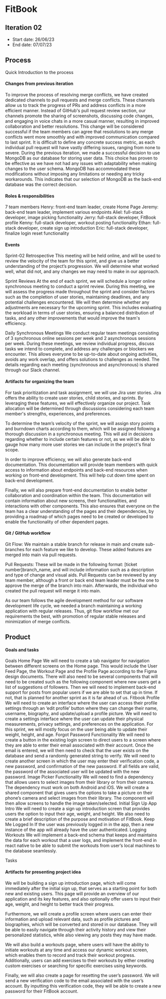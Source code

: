 # FitBook

## Iteration 02

- Start date: 26/06/23
- End date: 07/07/23

## Process

Quick Introduction to the process

#### Changes from previous iteration

To improve the process of resolving merge conflicts, we have created dedicated channels to pull requests and merge conflicts. These channels allow us to track the progress of PRs and address conflicts in a more efficient manner. Instead of GitHub's pull request review section, our channels promote the sharing of screenshots, discussing code changes, and engaging in voice chats in a more casual manner, resulting in improved collaboration and better resolutions.
This change will be considered successful if the team members can agree that resolutions to any merge conflicts went more smoothly and with improved communication compared to last sprint. It is difficult to define any concrete success metric, as each individual pull request will have vastly differing issues, ranging from none to severe.
During the previous iteration, we made a successful decision to use MongoDB as our database for storing user data. This choice has proven to be effective as we have not had any issues with adaptability when making changes to the user schema. MongoDB has accommodated these modifications without imposing any limitations or needing any tricky workarounds. This indicates that our selection of MongoDB as the back-end database was the correct decision.

#### Roles & responsibilities

7 team members
Henry: front-end team leader, create Home Page
Jeremy: back-end team leader, implement various endpoints
Aliel: full-stack developer, image picking functionality
Jerry: full-stack developer, FitBook profile
Kenny: full-stack developer, workout posting functionality
Ethan: full-stack developer, create sign up introduction
Eric: full-stack developer, finalize login reset functionality

#### Events

Sprint-02 Retrospective
This meeting will be held online, and will be used to review the velocity of the team for this sprint, and give us a better understanding of the project’s progression. We will determine what worked well, what did not, and any changes we may need to make in our approach.

Sprint Reviews
At the end of each sprint, we will schedule a longer online synchronous meeting to conduct a sprint review. During this meeting, we will assess the progress made throughout the sprint and consider factors such as the completion of user stories, maintaining deadlines, and any potential challenges encountered. We will then determine whether any adjustments are necessary for the upcoming sprint. This includes evaluating the workload in terms of user stories, ensuring a balanced distribution of tasks, and any other improvements that would improve the team's efficiency.

Daily Synchronous Meetings
We conduct regular team meetings consisting of 3 synchronous online sessions per week and 2 asynchronous sessions per week. During these meetings, we review individual progress, discuss tasks we intend to complete, and address any challenges or blockers we encounter. This allows everyone to be up-to-date about ongoing activities, avoids any work overlap, and offers solutions to challenges as needed. The details regarding each meeting (synchronous and asynchronous) is shared through our Slack channel.

#### Artifacts for organizing the team

For task prioritization and task assignment, we will use Jira user stories. Jira offers the ability to create user stories, child stories, and sprints. By leveraging these features, we will effectively organize our project. Task allocation will be determined through discussions considering each team member's strengths, experiences, and preferences.

To determine the team’s velocity of the sprint, we will assign story points and burndown charts according to them, which will be assigned following a thorough discussion in a synchronous meeting. This will aid in decisions regarding whether to include certain features or not, as we will be able to gauge how many more user stories we can include in the project's final scope.

In order to improve efficiency, we will also generate back-end documentation. This documentation will provide team members with quick access to information about endpoints and back-end resources when working on front-end development. This will help cut down time spent on back-end development.

Finally, we will also prepare front-end documentation to enable better collaboration and coordination within the team. This documentation will contain information about new screens, their functionalities, and interactions with other components. This also ensures that everyone on the team has a clear understanding of the pages and their dependencies, by providing a roadmap of which pages need to be created or developed to enable the functionality of other dependent pages.

#### Git / GitHub workflow

Git Flow:
We maintain a stable branch for release in main and create sub-branches for each feature we like to develop. These added features are merged into main via pull requests.

Pull Requests:
These will be made in the following format: [ticket number]branch_name, and will include information such as a description and type of change and visual aids. Pull Requests can be reviewed by any team member, although a front or back end team leader must be the one to approve the merge of the branch into main. Afterwards, the individual who created the pull request will merge it into main.

As our team follows the agile development method for our software development life cycle, we needed a branch maintaining a working application with regular releases. Thus, git flow workflow met our requirements the best, with promotion of regular stable releases and minimization of merge conflicts.

## Product

#### Goals and tasks

Goals
Home Page
We will need to create a tab navigator for navigation between different screens on the Home page. This would include the User Feed Page, the Workout Page and the Profile Page according to the Figma design documents.
There will also need to be several components that will need to be created such as the following component where new users get a list of suggestions of followers.
Then we will need to implement back-end support for posts from popular users if we are able to set that up in time. If not, that is planned for another sprint as it is far ahead of us.
Fitbook Profile
We will need to create an interface where the user can access their profile settings through an ‘edit profile’ button where they can change their name, username, biography, and update/upload a profile picture.
We will need to create a settings interface where the user can update their physical measurements, privacy settings, and preferences on the application. For this sprint, we will mostly focus on the user being able to update their weight, height, and age.
Forgot Password Functionality
We will need to create a button in the existing login screen to direct users to a screen where they are able to enter their email associated with their account. Once the email is entered, we will then need to check that the user exists on the database and send a randomly generated string to verify.
We will need to create another screen in which the user may enter their verification code, a new password, and confirmation of the new password. If all fields are valid, the password of the associated user will be updated with the new password.
Image Picker Functionality
We will need to find a dependency that allows users to select images from their library or from their camera. The dependency must work on both Android and iOS.
We will create a shared component that gives users the options to take a picture on their phone’s camera and select images from their library. The component will then allow screens to handle the image taken/selected.
Initial Sign Up App Intro
We will need to create a sign up introduction screen that provides users the option to input their age, weight, and height. We also need to create a brief description of the purpose and motivation of FitBook.
Keep Me Logged In
If the user was previously logged in in the app, then a new instance of the app will already have the user authenticated.
Logging Workouts
We will implement a back-end schema that keeps and maintains the data for each workout that a user logs, and implement the front-end in react native to be able to submit the workouts from user’s local machines to the database seamlessly.

Tasks

#### Artifacts for presenting project idea

We will be building a sign up introduction page, which will come immediately after the initial sign up, that serves as a starting point for both new and existing users. This page will provide an overview of our application and its key features, and also optionally offer users to input their age, weight, and height to better track their progress.

Furthermore, we will create a profile screen where users can enter their information and upload relevant data, such as profile pictures and biographies, which will be converted and stored in our database. They will be able to easily navigate through their activity history and view their personalized statistics, while also viewing any posts they may have made.

We will also build a workouts page, where users will have the ability to initiate workouts at any time and access our dynamic workout screen, which enables them to record and track their workout progress. Additionally, users can add exercises to their workouts by either creating custom exercises or searching for specific exercises using keywords.

Finally, we will also create a page for resetting the user’s password. We will send a new verification code to the email associated with the user’s account. By inputting this verification code, they will be able to create a new password for their FitBook account.
